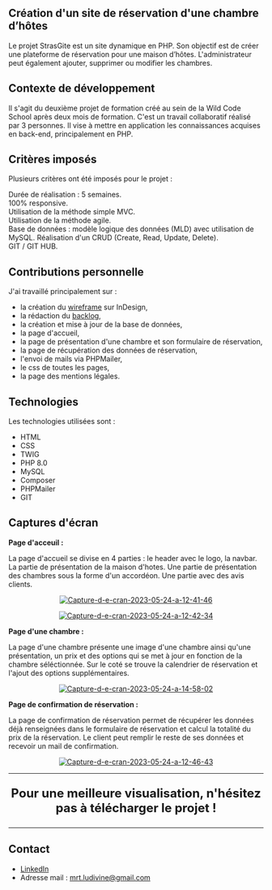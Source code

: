 Création d'un site de réservation d'une chambre d’hôtes
----------------------------------------

Le projet StrasGite est un site dynamique en PHP. Son objectif est de créer une plateforme de réservation pour une maison d’hôtes. L'administrateur peut également ajouter, supprimer ou modifier les chambres. 

Contexte de développement
--------------------------------------

Il s'agit du deuxième projet de formation créé au sein de la Wild Code School après deux mois de formation. C'est un travail collaboratif réalisé par 3 personnes. Il vise à mettre en application les connaissances acquises en back-end, principalement en PHP. 

Critères imposés
--------------------------------------
Plusieurs critères ont été imposés pour le projet :

Durée de réalisation : 5 semaines.  
100% responsive.  
Utilisation de la méthode simple MVC.  
Utilisation de la méthode agile.  
Base de données : modèle logique des données (MLD) avec utilisation de MySQL.
Réalisation d'un CRUD (Create, Read, Update, Delete).  
GIT / GIT HUB.  
 

Contributions personnelle
--------------------------------------
J'ai travaillé principalement sur :

* la création du [wireframe](https://drive.google.com/file/d/1umeilCsY-PjIrgwGKAKC3wTPVnTIlobb/view?usp=sharing) sur InDesign,
* la rédaction du [backlog](https://docs.google.com/spreadsheets/d/150_8yeOB_oEuucHtR5U4OBNsZ93yqy6NWdrhvPhBwCU/edit?usp=sharing),
* la création et mise à jour de la base de données, 
* la page d'accueil,
* la page de présentation d'une chambre et son formulaire de réservation,
* la page de récupération des données de réservation,
* l'envoi de mails via PHPMailer,
* le css de toutes les pages,
* la page des mentions légales.

Technologies
--------------------------------------
Les technologies utilisées sont :

* HTML
* CSS
* TWIG
* PHP 8.0
* MySQL
* Composer
* PHPMailer
* GIT

Captures d'écran
----------------------------------

**Page d'acceuil :**

La page d'accueil se divise en 4 parties : le header avec le logo, la navbar. La partie de présentation de la maison d'hotes. Une partie de présentation des chambres sous la forme d'un accordéon. Une partie avec des avis clients. 
 
<p align="center">
<a href="https://ibb.co/Rp3qKpC"><img src="https://i.ibb.co/TB4sGBH/Capture-d-e-cran-2023-05-24-a-12-41-46.png" alt="Capture-d-e-cran-2023-05-24-a-12-41-46" border="0"></a>
</p>

<p align="center">
<a href="https://ibb.co/jvPkRQY"><img src="https://i.ibb.co/bgM5JCV/Capture-d-e-cran-2023-05-24-a-12-42-34.png" alt="Capture-d-e-cran-2023-05-24-a-12-42-34" border="0"></a>
</p>

**Page d'une chambre :**

La page d'une chambre présente une image d'une chambre ainsi qu'une présentation, un prix et des options qui se met à jour en fonction de la chambre séléctionnée. Sur le coté se trouve la calendrier de réservation et l'ajout des options supplémentaires. 

<p align="center">
<a href="https://ibb.co/RTYqwxf"><img src="https://i.ibb.co/KxbJvMd/Capture-d-e-cran-2023-05-24-a-14-58-02.png" alt="Capture-d-e-cran-2023-05-24-a-14-58-02" border="0"></a>
</p>

**Page de confirmation de réservation :** 

La page de confirmation de réservation permet de récupérer les données déjà renseignées dans le formulaire de réservation et calcul la totalité du prix de la réservation. Le client peut remplir le reste de ses données et recevoir un mail de confirmation. 

<p align="center">
<a href="https://ibb.co/FKbpyFs"><img src="https://i.ibb.co/PNZkPdT/Capture-d-e-cran-2023-05-24-a-12-46-43.png" alt="Capture-d-e-cran-2023-05-24-a-12-46-43" border="0"></a>
 </p>
 
<hr>
<p align="center" style="font-size: 24px;">
  <strong>Pour une meilleure visualisation, n'hésitez pas à télécharger le projet !</strong>
</p>
<hr>

Contact
------------------------------------
* [LinkedIn](https://www.linkedin.com/in/ludivine-martel-549a56140/)
* Adresse mail : mrt.ludivine@gmail.com
